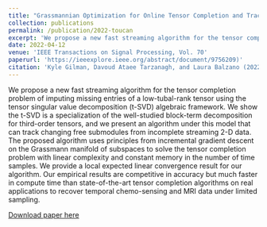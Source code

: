 ```yaml
---
title: "Grassmannian Optimization for Online Tensor Completion and Tracking with the t-SVD"
collection: publications
permalink: /publication/2022-toucan
excerpt: 'We propose a new fast streaming algorithm for the tensor completion problem of imputing missing entries of a low-tubal-rank tensor using the tensor singular value decomposition (t-SVD) algebraic framework.'
date: 2022-04-12
venue: 'IEEE Transactions on Signal Processing, Vol. 70'
paperurl: 'https://ieeexplore.ieee.org/abstract/document/9756209)'
citation: 'Kyle Gilman, Davoud Ataee Tarzanagh, and Laura Balzano (2022). &quot;Grassmannian Optimization for Online Tensor Completion and Tracking with the t-SVD.&quot; <i>IEEE Transactions on Signal Processing, Vol. 70, 2022</i>.'
---
```

We propose a new fast streaming algorithm for the tensor completion problem of imputing missing entries of a low-tubal-rank tensor using the tensor singular value decomposition (t-SVD) algebraic framework. We show the t-SVD is a specialization of the well-studied block-term decomposition for third-order tensors, and we present an algorithm under this model that can track changing free submodules from incomplete streaming 2-D data. The proposed algorithm uses principles from incremental gradient descent on the Grassmann manifold of subspaces to solve the tensor completion problem with linear complexity and constant memory in the number of time samples. We provide a local expected linear convergence result for our algorithm. Our empirical results are competitive in accuracy but much faster in compute time than state-of-the-art tensor completion algorithms on real applications to recover temporal chemo-sensing and MRI data under limited sampling.

[Download paper here](https://arxiv.org/abs/2001.11419)
